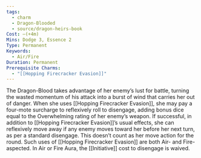```yaml
---
tags:
  - charm
  - Dragon-Blooded
  - source/dragon-heirs-book
Cost: —(+4m)
Mins: Dodge 3, Essence 2
Type: Permanent
Keywords:
  - Air/Fire
Duration: Permanent
Prerequisite Charms:
  - "[[Hopping Firecracker Evasion]]"
---
```

The Dragon-Blood takes advantage of her enemy’s lust for battle, turning the wasted momentum of his attack into a burst of wind that carries her out of danger.
When she uses [[Hopping Firecracker Evasion]], she may pay a four-mote surcharge to reflexively roll to disengage, adding bonus dice equal to the Overwhelming rating of her enemy’s weapon. If successful, in addition to [[Hopping Firecracker Evasion]]’s usual effects, she can reflexively move away if any enemy moves toward her before her next turn, as per a standard disengage. This doesn’t count as her move action for the round. Such uses of [[Hopping Firecracker Evasion]] are both Air- and Fire-aspected.
In Air or Fire Aura, the [[Initiative]] cost to disengage is waived.